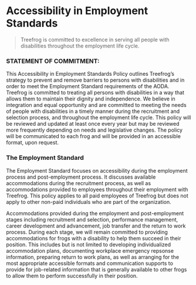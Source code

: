 # Accessibility in Employment Standards

> Treefrog is committed to excellence in serving all people with disabilities throughout the employment life cycle.

### STATEMENT OF COMMITMENT:

This Accessibility in Employment Standards Policy outlines Treefrog’s strategy to prevent and remove barriers to persons with disabilities and in order to meet the Employment Standard requirements of the AODA. Treefrog is committed to treating all persons with disabilities in a way that allows them to maintain their dignity and independence. We believe in integration and equal opportunity and are committed to meeting the needs of people with disabilities in a timely manner during the recruitment and selection process, and throughout the employment life cycle. This policy will be reviewed and updated at least once every year but may be reviewed more frequently depending on needs and legislative changes. The policy will be communicated to each frog and will be provided in an accessible format, upon request.

### The Employment Standard

The Employment Standard focuses on accessibility during the employment process and post-employment process. It discusses available accommodations during the recruitment process, as well as accommodations provided to employees throughout their employment with Treefrog. This policy applies to all paid employees of Treefrog but does not apply to other non-paid individuals who are part of the organization.

Accommodations provided during the employment and post-employment stages including recruitment and selection, performance management, career development and advancement, job transfer and the return to work process. During each stage, we will remain committed to providing accommodations for frogs with a disability to help them succeed in their position. This includes but is not limited to developing individualized accommodation plans, documenting workplace emergency repsonse information, preparing return to work plans, as well as arranging for the most appropriate accessible formats and communication supports to provide for job-related information that is generally available to other frogs to allow them to perform successfully in their position.
